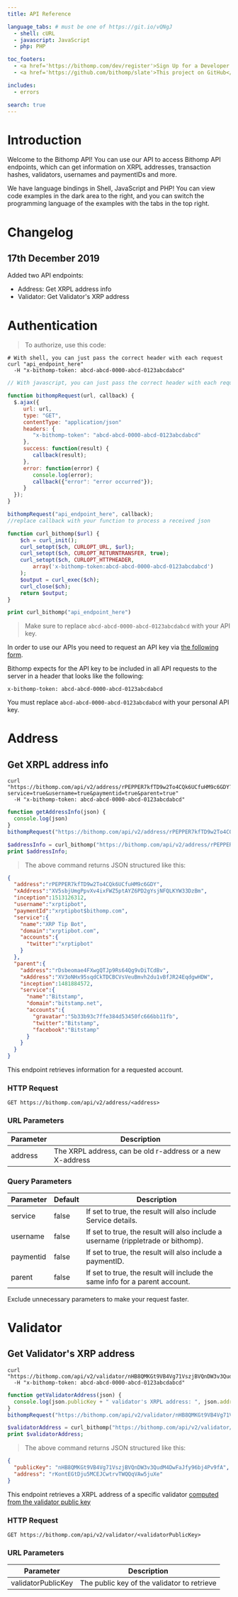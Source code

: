 ```yaml
---
title: API Reference

language_tabs: # must be one of https://git.io/vQNgJ
  - shell: cURL
  - javascript: JavaScript
  - php: PHP

toc_footers:
  - <a href='https://bithomp.com/dev/register'>Sign Up for a Developer Key</a>
  - <a href='https://github.com/bithomp/slate'>This project on GitHub</a>

includes:
  - errors

search: true
---
```


# Introduction

Welcome to the Bithomp API! You can use our API to access Bithomp API endpoints, which can get information on XRPL addresses, transaction hashes, validators, usernames and paymentIDs and more.

We have language bindings in Shell, JavaScript and PHP! You can view code examples in the dark area to the right, and you can switch the programming language of the examples with the tabs in the top right.

# Changelog

## 17th December 2019

Added two API endpoints:

* Address: Get XRPL address info
* Validator: Get Validator's XRP address

# Authentication

> To authorize, use this code:

```shell
# With shell, you can just pass the correct header with each request
curl "api_endpoint_here"
  -H "x-bithomp-token: abcd-abcd-0000-abcd-0123abcdabcd"
```

```javascript
// With javascript, you can just pass the correct header with each request

function bithompRequest(url, callback) {
  $.ajax({
     url: url,
     type: "GET",
     contentType: "application/json"
     headers: {
        "x-bithomp-token": "abcd-abcd-0000-abcd-0123abcdabcd"
     },
     success: function(result) {
        callback(result);
     },
     error: function(error) {
        console.log(error);
        callback({"error": "error occurred"});
     }
  });
}

bithompRequest("api_endpoint_here", callback);
//replace callback with your function to process a received json

```

```php
function curl_bithomp($url) {
    $ch = curl_init();
    curl_setopt($ch, CURLOPT_URL, $url);
    curl_setopt($ch, CURLOPT_RETURNTRANSFER, true);
    curl_setopt($ch, CURLOPT_HTTPHEADER,
        array('x-bithomp-token:abcd-abcd-0000-abcd-0123abcdabcd')
    );
    $output = curl_exec($ch);
    curl_close($ch);
    return $output;
}

print curl_bithomp("api_endpoint_here")
```

> Make sure to replace `abcd-abcd-0000-abcd-0123abcdabcd` with your API key.

In order to use our APIs you need to request an API key via [the following form](https://bithomp.com/dev/register).

Bithomp expects for the API key to be included in all API requests to the server in a header that looks like the following:

`x-bithomp-token: abcd-abcd-0000-abcd-0123abcdabcd`

<aside class="notice">
You must replace <code>abcd-abcd-0000-abcd-0123abcdabcd</code> with your personal API key.
</aside>

# Address

## Get XRPL address info

```shell
curl "https://bithomp.com/api/v2/address/rPEPPER7kfTD9w2To4CQk6UCfuHM9c6GDY?service=true&username=true&paymentid=true&parent=true"
  -H "x-bithomp-token: abcd-abcd-0000-abcd-0123abcdabcd"
```

```javascript
function getAddressInfo(json) {
  console.log(json)
}
bithompRequest("https://bithomp.com/api/v2/address/rPEPPER7kfTD9w2To4CQk6UCfuHM9c6GDY?service=true&username=true&paymentid=true&parent=true", getAddressInfo);
```

```php
$addressInfo = curl_bithomp("https://bithomp.com/api/v2/address/rPEPPER7kfTD9w2To4CQk6UCfuHM9c6GDY?service=true&username=true&paymentid=true&parent=true");
print $addressInfo;
```

> The above command returns JSON structured like this:

```json
{
  "address":"rPEPPER7kfTD9w2To4CQk6UCfuHM9c6GDY",
  "xAddress":"XV5sbjUmgPpvXv4ixFWZ5ptAYZ6PD2gYsjNFQLKYW33DzBm",
  "inception":1513126312,
  "username":"xrptipbot",
  "paymentId":"xrptipbot$bithomp.com",
  "service":{
    "name":"XRP Tip Bot",
    "domain":"xrptipbot.com",
    "accounts":{
      "twitter":"xrptipbot"
    }
  },
  "parent":{
    "address":"rDsbeomae4FXwgQTJp9Rs64Qg9vDiTCdBv",
    "xAddress":"XV3oNHx95sqdCkTDCBCVsVeuBmvh2du1vBfJR24EqdgwHDW",
    "inception":1481884572,
    "service":{
      "name":"Bitstamp",
      "domain":"bitstamp.net",
      "accounts":{
        "gravatar":"5b33b93c7ffe384d53450fc666bb11fb",
        "twitter":"Bitstamp",
        "facebook":"Bitstamp"
      }
    }
  }
}
```

This endpoint retrieves information for a requested account.

### HTTP Request

`GET https://bithomp.com/api/v2/address/<address>`

### URL Parameters

Parameter | Description
--------- | -----------
address | The XRPL address, can be old r-address or a new X-address

### Query Parameters

Parameter | Default | Description
--------- | ------- | -----------
service | false | If set to true, the result will also include Service details.
username | false | If set to true, the result will also include a username (rippletrade or bithomp).
paymentid | false | If set to true, the result will also include a paymentID.
parent | false | If set to true, the result will include the same info for a parent account.

<aside class="notice">
Exclude unnecessary parameters to make your request faster.
</aside>

# Validator

## Get Validator's XRP address

```shell
curl "https://bithomp.com/api/v2/validator/nHB8QMKGt9VB4Vg71VszjBVQnDW3v3QudM4DwFaJfy96bj4Pv9fA"
  -H "x-bithomp-token: abcd-abcd-0000-abcd-0123abcdabcd"
```

```javascript
function getValidatorAddress(json) {
  console.log(json.publicKey + " validator's XRPL address: ", json.address);
}
bithompRequest("https://bithomp.com/api/v2/validator/nHB8QMKGt9VB4Vg71VszjBVQnDW3v3QudM4DwFaJfy96bj4Pv9fA", getValidatorAddress);
```

```php
$validatorAddress = curl_bithomp("https://bithomp.com/api/v2/validator/nHB8QMKGt9VB4Vg71VszjBVQnDW3v3QudM4DwFaJfy96bj4Pv9fA");
print $validatorAddress;
```

> The above command returns JSON structured like this:

```json
{
  "publicKey": "nHB8QMKGt9VB4Vg71VszjBVQnDW3v3QudM4DwFaJfy96bj4Pv9fA",
  "address": "rKontEGtDju5MCEJCwtrvTWQQqVAw5juXe"
}
```

This endpoint retrieves a XRPL address of a specific validator
<a href="https://github.com/codetsunami/xrpl-tools/blob/master/validator-address-tool/vatool.js">computed from the validator public key</a>

### HTTP Request

`GET https://bithomp.com/api/v2/validator/<validatorPublicKey>`

### URL Parameters

Parameter | Description
--------- | -----------
validatorPublicKey | The public key of the validator to retrieve
